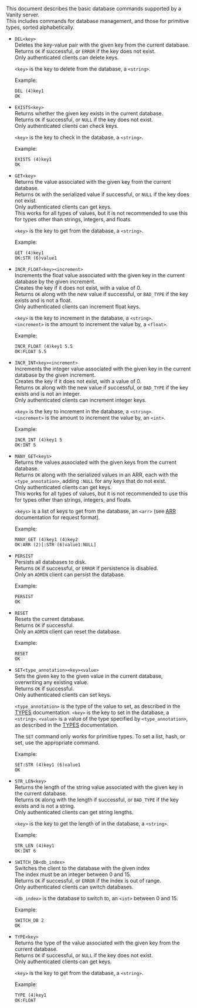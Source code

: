 This document describes the basic database commands supported by a Vanity server.  
This includes commands for database management, and those for primitive types, sorted alphabetically.  

- `DEL<key>`  
    Deletes the key-value pair with the given key from the current database.  
    Returns `OK` if successful, or `ERROR` if the key does not exist.  
    Only authenticated clients can delete keys.  

    `<key>` is the key to delete from the database, a `<string>`.

    Example:
    ```
    DEL (4)key1
    OK
    ```

- `EXISTS<key>`  
    Returns whether the given key exists in the current database.  
    Returns `OK` if successful, or `NULL` if the key does not exist.  
    Only authenticated clients can check keys.

    `<key>` is the key to check in the database, a `<string>`.

    Example:
    ```
    EXISTS (4)key1
    OK
    ```

- `GET<key>`  
    Returns the value associated with the given key from the current database.  
    Returns `OK` with the serialized value if successful, or `NULL` if the key does not exist.  
    Only authenticated clients can get keys.  
    This works for all types of values, but it is not recommended to use this for types other than strings, integers, and floats.  

    `<key>` is the key to get from the database, a `<string>`.

    Example:
    ```
    GET (4)key1
    OK:STR (6)value1
    ```

- `INCR_FLOAT<key><increment>`  
    Increments the float value associated with the given key in the current database by the given increment.  
    Creates the key if it does not exist, with a value of 0.  
    Returns `OK` along with the new value if successful, or `BAD_TYPE` if the key exists and is not a float.  
    Only authenticated clients can increment float keys.  

    `<key>` is the key to increment in the database, a `<string>`.  
    `<increment>` is the amount to increment the value by, a `<float>`.  

    Example:
    ```
    INCR_FLOAT (4)key1 5.5
    OK:FLOAT 5.5
    ```

- `INCR_INT<key><increment>`  
    Increments the integer value associated with the given key in the current database by the given increment.  
    Creates the key if it does not exist, with a value of 0.  
    Returns `OK` along with the new value if successful, or `BAD_TYPE` if the key exists and is not an integer.  
    Only authenticated clients can increment integer keys.  

    `<key>` is the key to increment in the database, a `<string>`.  
    `<increment>` is the amount to increment the value by, an `<int>`.  

    Example:
    ```
    INCR_INT (4)key1 5
    OK:INT 5
    ```

- `MANY_GET<keys>`  
    Returns the values associated with the given keys from the current database.  
    Returns `OK` along with the serialized values in an ARR, each with the `<type_annotation>`, adding `:NULL` for any keys that do not exist.  
    Only authenticated clients can get keys.  
    This works for all types of values, but it is not recommended to use this for types other than strings, integers, and floats.  

    `<keys>` is a list of keys to get from the database, an `<arr>` (see [ARR](../TYPES.md) documentation for request format).

    Example:
    ```
    MANY_GET (4)key1 (4)key2
    OK:ARR (2)[:STR (6)value1:NULL]
    ```

- `PERSIST`  
    Persists all databases to disk.  
    Returns `OK` if successful, or `ERROR` if persistence is disabled.  
    Only an `ADMIN` client can persist the database.  

    Example:
    ```
    PERSIST
    OK
    ```

- `RESET`  
    Resets the current database.  
    Returns `OK` if successful.  
    Only an `ADMIN` client can reset the database.  

    Example:
    ```
    RESET
    OK
    ```

- `SET<type_annotation><key><value>`  
    Sets the given key to the given value in the current database, overwriting any existing value.  
    Returns `OK` if successful.  
    Only authenticated clients can set keys.  

    `<type_annotation>` is the type of the value to set, as described in the [TYPES](../TYPES.md) documentation.
    `<key>` is the key to set in the database, a `<string>`.
    `<value>` is a value of the type specified by `<type_annotation>`, as described in the [TYPES](../TYPES.md) documentation.

    The `SET` command only works for primitive types. To set a list, hash, or set, use the appropriate command.

    Example:
    ```
    SET:STR (4)key1 (6)value1
    OK
    ```

- `STR_LEN<key>`  
    Returns the length of the string value associated with the given key in the current database.  
    Returns `OK` along with the length if successful, or `BAD_TYPE` if the key exists and is not a string.  
    Only authenticated clients can get string lengths.  

    `<key>` is the key to get the length of in the database, a `<string>`.

    Example:
    ```
    STR_LEN (4)key1
    OK:INT 6
    ```

- `SWITCH_DB<db_index>`  
    Switches the client to the database with the given index  
    The index must be an integer between 0 and 15.  
    Returns `OK` if successful, or `ERROR` if the index is out of range.  
    Only authenticated clients can switch databases.  

    `<db_index>` is the database to switch to, an `<int>` between 0 and 15.

    Example:
    ```
    SWITCH_DB 2
    OK
    ```

- `TYPE<key>`  
    Returns the type of the value associated with the given key from the current database.  
    Returns `OK` if successful, or `NULL` if the key does not exist.  
    Only authenticated clients can get keys.  

    `<key>` is the key to get from the database, a `<string>`.

    Example:
    ```
    TYPE (4)key1
    OK:FLOAT
    ```
